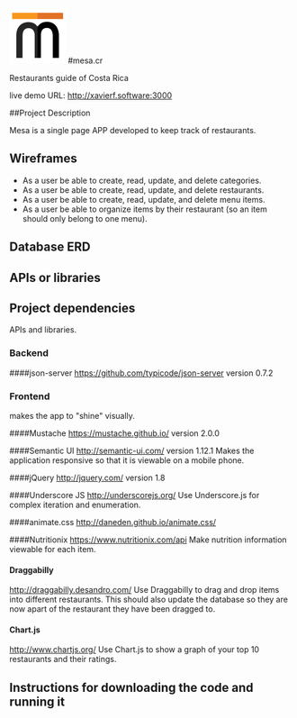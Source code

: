 ![Mesa Costa Rica Logo](./docs/mesa-logo-thumb.png)
#mesa.cr

Restaurants guide of Costa Rica

live demo URL: http://xavierf.software:3000

##Project Description

Mesa is a single page APP developed to keep track of restaurants.


## Wireframes
* As a user be able to create, read, update, and delete categories.
* As a user be able to create, read, update, and delete restaurants.
* As a user  be able to create, read, update, and delete menu items.
* As a user be able to organize items by their restaurant (so an item should only belong to one menu).

## Database ERD
## APIs or libraries
## Project dependencies
APIs and libraries.

### Backend

####json-server
https://github.com/typicode/json-server
version 0.7.2


### Frontend
makes the  app to "shine" visually.

####Mustache
https://mustache.github.io/
version 2.0.0


####Semantic UI
http://semantic-ui.com/
version 1.12.1
Makes the application responsive so that it is viewable on a mobile phone.

####jQuery
http://jquery.com/
version 1.8

####Underscore JS
http://underscorejs.org/
Use Underscore.js for complex iteration and enumeration.

####animate.css
http://daneden.github.io/animate.css/

####Nutritionix
https://www.nutritionix.com/api
Make nutrition information viewable for each item.

#### Draggabilly
http://draggabilly.desandro.com/
Use Draggabilly to drag and drop items into different restaurants. This should also update the database so they are now apart of the restaurant they have been dragged to.

#### Chart.js
http://www.chartjs.org/
Use Chart.js to show a graph of your top 10 restaurants and their ratings.

## Instructions for downloading the code and running it
